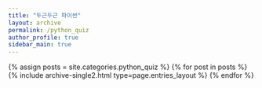 ```yaml
---
title: "두근두근 파이썬"
layout: archive
permalink: /python_quiz
author_profile: true
sidebar_main: true
---
```



{% assign posts = site.categories.python_quiz %}
{% for post in posts %} {% include archive-single2.html type=page.entries_layout %} {% endfor %}